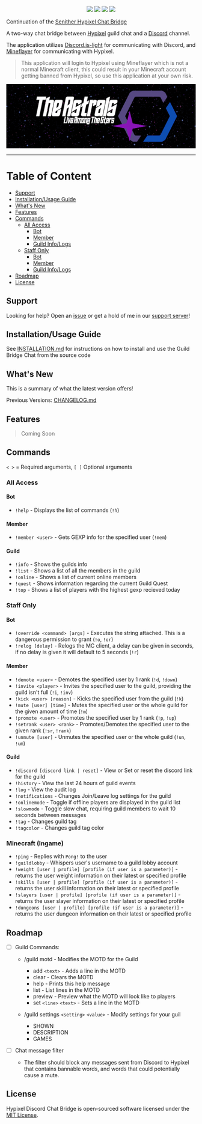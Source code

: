 <p align="center">
<a href="https://github.com/DuhItsJay/Guild-Chat-Bridge/commit/main"><img src="https://img.shields.io/github/last-commit/DuhItsJay/Guild-Chat-Bridge"></a>
<a href="https://github.com/DuhItsJay/Guild-Chat-Bridge#readme"><img src="https://img.shields.io/maintenance/yes/2022"></a>
<a href="https://github.com/DuhItsJay/Guild-Chat-Bridge/blob/main/LICENSE"><img src="https://img.shields.io/github/license/DuhItsJay/Guild-Chat-Bridge"></a>
<a href="https://github.com/DuhItsJay/Guild-Chat-Bridge/actions/workflows/npm-publish.yml?query=workflow%3A%22CI%22"><img src="https://img.shields.io/github/workflow/status/DuhItsJay/Guild-Chat-Bridge/CI"></a>
</p>

Continuation of the [Senither Hypixel Chat Bridge](https://github.com/Senither/hypixel-discord-chat-bridge)

A two-way chat bridge between [Hypixel](https://hypixel.net/) guild chat and a [Discord](https://discord.com/) channel.

The application utilizes [Discord.js-light](https://github.com/timotejroiko/discord.js-light) for communicating with Discord, and [Mineflayer](https://github.com/PrismarineJS/mineflayer) for communicating with Hypixel.

> This application will login to Hypixel using Mineflayer which is not a normal Minecraft client, this could result in your Minecraft account getting banned from Hypixel, so use this application at your own risk.

[![Discord](./AstralsBannerGIF.gif)](https://discord.gg/astrals)

<hr>

# Table of Content

- [Support]()
- [Installation/Usage Guide](#installationusage-guilde)
- [What's New](#whats-new)
- [Features](#features)
- [Commands](#commands)
  - [All Access](#all-access)
    - [Bot](#bot)
    - [Member](#member)
    - [Guild Info/Logs](#guild)
  - [Staff Only](#staff-only)
    - [Bot](#bot-1)
    - [Member](#member-1)
    - [Guild Info/Logs](#guild-1)
- [Roadmap](#roadmap)
- [License](#license)

## Support

Looking for help? Open an [issue](https://github.com/DuhItsJay/Guild-Chat-Bridge/issues) or get a hold of me in our [support server](https://discord.gg/astrals)!

## Installation/Usage Guide

See [INSTALLATION.md](./INSTALLATION.md) for instructions on how to install and use the Guild Bridge Chat from the source code

## What's New

This is a summary of what the latest version offers!

Previous Versions: [CHANGELOG.md](./CHANGELOG.md)

## Features

> Coming Soon

## Commands

`< >` = Required arguments, `[ ]` Optional arguments

### All Access

#### Bot

- `!help` - Displays the list of commands (`!h`)

#### Member

- `!member <user>` - Gets GEXP info for the specified user (`!mem`)

#### Guild

- `!info` - Shows the guilds info
- `!list` - Shows a list of all the members in the guild
- `!online` - Shows a list of current online members
- `!quest` - Shows information regarding the current Guild Quest
- `!top` - Shows a list of players with the highest gexp recieved today

### Staff Only

#### Bot

- `!override <command> [args]` - Executes the string attached. This is a dangerous permission to grant (`!o`, `!or`)
- `!relog [delay]` - Relogs the MC client, a delay can be given in seconds, if no delay is given it will default to 5 seconds (`!r`)

#### Member

- `!demote <user>` - Demotes the specified user by 1 rank (`!d`, `!down`)
- `!invite <player>` - Invites the specified user to the guild, providing the guild isn't full (`!i`, `!inv`)
- `!kick <user> [reason]` - Kicks the specified user from the guild (`!k`)
- `!mute [user] [time]` - Mutes the specified user or the whole guild for the given amount of time (`!m`)
- `!promote <user>` - Promotes the specified user by 1 rank (`!p`, `!up`)
- `!setrank <user> <rank>` - Promotes/Demotes the specified user to the given rank (`!sr`, `!rank`)
- `!unmute [user]` - Unmutes the specified user or the whole guild (`!un`, `!um`)

#### Guild

- `!discord [discord link | reset]` - View or Set or reset the discord link for the guild
- `!history` - View the last 24 hours of guild events
- `!log` - View the audit log
- `!notifications` - Changes Join/Leave log settings for the guild
- `!onlinemode` - Toggle if offline players are displayed in the guild list
- `!slowmode` - Toggle slow chat, requiring guild members to wait 10 seconds between messages
- `!tag` - Changes guild tag
- `!tagcolor` - Changes guild tag color

### Minecraft (Ingame)

- `!ping` - Replies with `Pong!` to the user
- `!guildlobby` - Whispers user's username to a guild lobby account
- `!weight [user | profile] [profile (if user is a parameter)]` - returns the user weight information on their latest or specified profile
- `!skills [user | profile] [profile (if user is a parameter)]` - returns the user skill information on their latest or specified profile
- `!slayers [user | profile] [profile (if user is a parameter)]` - returns the user slayer information on their latest or specified profile
- `!dungeons [user | profile] [profile (if user is a parameter)]` - returns the user dungeon information on their latest or specified profile

## Roadmap

- [ ] Guild Commands:

  - /guild motd - Modifies the MOTD for the Guild

    - add `<text>` - Adds a line in the MOTD
    - clear - Clears the MOTD
    - help - Prints this help message
    - list - List lines in the MOTD
    - preview - Preview what the MOTD will look like to players
    - set `<line>` `<text>` - Sets a line in the MOTD

  - /guild settings `<setting>` `<value>` - Modify settings for your guil
    - SHOWN
    - DESCRIPTION
    - GAMES

- [ ] Chat message filter
  - The filter should block any messages sent from Discord to Hypixel that contains bannable words, and words that could potentially cause a mute.

## License

Hypixel Discord Chat Bridge is open-sourced software licensed under the [MIT License](https://opensource.org/licenses/MIT).
